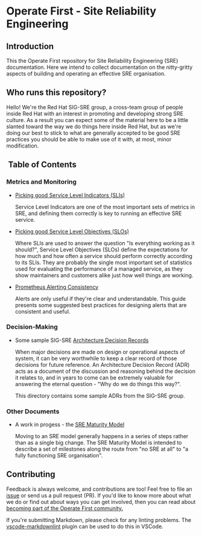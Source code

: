 # Operate First - Site Reliability Engineering

## Introduction

This the Operate First repository for Site Reliability Engineering (SRE)
documentation. Here we intend to collect documentation on the nitty-gritty
aspects of building and operating an effective SRE organisation.

## Who runs this repository?

Hello! We're the Red Hat SIG-SRE group, a cross-team group of people inside Red
Hat with an interest in promoting and developing strong SRE culture. As a
result you can expect some of the material here to be a little slanted toward
the way we do things here inside Red Hat, but as we're doing our best to stick
to what are generally accepted to be good SRE practices you should be able to
make use of it with, at most, minor modification.

##  Table of Contents

### Metrics and Monitoring

* [Picking good Service Level Indicators (SLIs)](./picking_good_slis.md)

    Service Level Indicators are one of the most important sets of metrics
    in SRE, and defining them correctly is key to running an effective
    SRE service.

* [Picking good Service Level Objectives (SLOs)](./picking_good_slos.md)

    Where SLIs are used to answer the question "Is everything working as it
    should?", Service Level Objectives (SLOs) define the expectations for
    how much and how often a service should perform correctly according
    to its SLIs. They are probably the single most important set of
    statistics used for evaluating the performance of a managed service,
    as they show maintainers and customers alike just how well things are
    working.

* [Prometheus Alerting Consistency](./prometheus_alerting_consistency.md)

    Alerts are only useful if they're clear and understandable. This guide
    presents some suggested best practices for designing alerts that are
    consistent and useful.

### Decision-Making

* Some sample SIG-SRE [Architecture Decision Records](./ADRs/RH/SIG-SRE)

    When major decisions are made on design or operational aspects of
    system, it can be very worthwhile to keep a clear record of those
    decisions for future reference. An Architecture Decision Record
    (ADR) acts as a document of the discussion and reasoning behind the
    decision it relates to, and in years to come can be extremely valuable
    for answering the eternal question - "Why do we do things this way?".

    This directory contains some sample ADRs from the SIG-SRE group.

### Other Documents

* A work in progess - the [SRE Maturity Model](./sre_maturity.md)

    Moving to an SRE model generally happens in a series of steps rather than
    as a single big change. The SRE Maturity Model is intended to describe
    a set of milestones along the route from "no SRE at all" to "a fully
    functioning SRE organisation".

## Contributing

Feedback is always welcome, and contributions are too!
Feel free to file an
[issue](https://github.com/operate-first/sre/issues/new) or
send us a pull request (PR). If you'd like to know more about what we do or
find out about ways you can get involved, then you can read about
[becoming part of the Operate First community.](https://www.operate-first.cloud/our-community)

If you're submitting Markdown, please check for any linting problems.  The
[vscode-markdownlint](https://github.com/DavidAnson/vscode-markdownlint) plugin
can be used to do this in VSCode.
